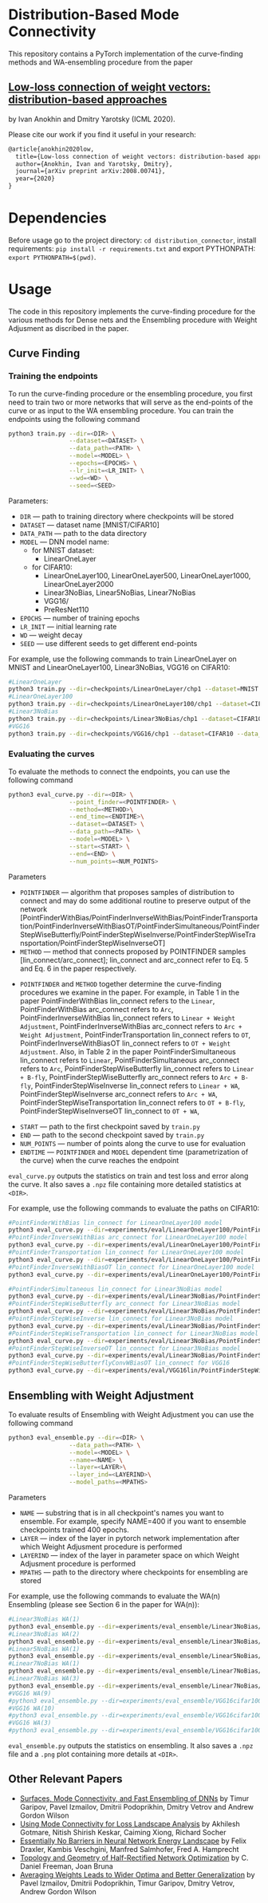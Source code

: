 # Distribution-Based Mode Connectivity

This repository contains a PyTorch implementation of the curve-finding methods and WA-ensembling procedure from the paper
 
## [Low-loss connection of weight vectors: distribution-based approaches](https://arxiv.org/abs/2008.00741)
 
by Ivan Anokhin and  Dmitry Yarotsky  (ICML 2020).

Please cite our work if you find it useful in your research:
```latex
@article{anokhin2020low,
  title={Low-loss connection of weight vectors: distribution-based approaches},
  author={Anokhin, Ivan and Yarotsky, Dmitry},
  journal={arXiv preprint arXiv:2008.00741},
  year={2020}
}
```

# Dependencies

Before usage go to the project directory: ```cd distribution_connector```, install requirements: ```pip install -r requirements.txt``` and export PYTHONPATH: ```export PYTHONPATH=$(pwd)```.

# Usage

The code in this repository implements the curve-finding procedure for the various methods for Dense nets and the Ensembling procedure with Weight Adjusment as discribed in the paper.

## Curve Finding


### Training the endpoints 

To run the curve-finding procedure or the ensembling procedure, you first need to train two or more networks that will serve as the end-points of the curve or as input to the WA ensembling procedure. 
You can train the endpoints using the following command

```bash
python3 train.py --dir=<DIR> \
                 --dataset=<DATASET> \
                 --data_path=<PATH> \
                 --model=<MODEL> \
                 --epochs=<EPOCHS> \
                 --lr_init=<LR_INIT> \
                 --wd=<WD> \
                 --seed=<SEED>
```

Parameters:

* ```DIR``` &mdash; path to training directory where checkpoints will be stored
* ```DATASET``` &mdash; dataset name [MNIST/CIFAR10] 
* ```DATA_PATH``` &mdash; path to the data directory
* ```MODEL``` &mdash; DNN model name:
    - for MNIST dataset:
        - LinearOneLayer 
    - for CIFAR10: 
        - LinearOneLayer100, LinearOneLayer500, LinearOneLayer1000, LinearOneLayer2000 
        - Linear3NoBias, Linear5NoBias, Linear7NoBias
        - VGG16/
        - PreResNet110
* ```EPOCHS``` &mdash; number of training epochs 
* ```LR_INIT``` &mdash; initial learning rate
* ```WD``` &mdash; weight decay 
* ```SEED``` &mdash; use different seeds to get different end-points

For example, use the following commands to train LinearOneLayer on MNIST and LinearOneLayer100, Linear3NoBias, VGG16 on CIFAR10:
```bash
#LinearOneLayer
python3 train.py --dir=checkpoints/LinearOneLayer/chp1 --dataset=MNIST  --data_path=data --model=LinearOneLayer  --epochs=30 --seed=1 --cuda
#LinearOneLayer100
python3 train.py --dir=checkpoints/LinearOneLayer100/chp1 --dataset=CIFAR10  --data_path=data  --model=LinearOneLayer100 --epochs=400 --seed=1 --cuda
#Linear3NoBias
python3 train.py --dir=checkpoints/Linear3NoBias/chp1 --dataset=CIFAR10  --data_path=data  --model=Linear3NoBias --epochs=400 --seed=1 --cuda
#VGG16
python3 train.py --dir=checkpoints/VGG16/chp1 --dataset=CIFAR10 --data_path=data --model=VGG16 --epochs=200 --seed=1 --cuda

```

### Evaluating the curves

To evaluate the methods to connect the endpoints, you can use the following command
```bash
python3 eval_curve.py --dir=<DIR> \
                 --point_finder=<POINTFINDER> \
                 --method=<METHOD>\
                 --end_time=<ENDTIME>\
                 --dataset=<DATASET> \
                 --data_path=<PATH> \
                 --model=<MODEL> \
                 --start=<START> \
                 --end=<END> \
                 --num_points=<NUM_POINTS>
```
Parameters
* ```POINTFINDER``` &mdash; algorithm that proposes samples of distribution to connect and may do some additional routine to preserve output of the network [PointFinderWithBias/PointFinderInverseWithBias/PointFinderTransportation/PointFinderInverseWithBiasOT/PointFinderSimultaneous/PointFinderStepWiseButterfly/PointFinderStepWiseInverse/PointFinderStepWiseTransportation/PointFinderStepWiseInverseOT]
* ```METHOD``` &mdash; method that connects proposed by POINTFINDER samples [lin_connect/arc_connect]; lin_connect and arc_connect refer to Eq. 5 and Eq. 6 in the paper respectively.
- ```POINTFINDER``` and ```METHOD``` together determine the curve-finding procedures we examine in the paper. For example, in Table 1 in the paper PointFinderWithBias lin_connect refers to the `Linear`, PointFinderWithBias arc_connect refers to  `Arc`, PointFinderInverseWithBias lin_connect refers to  `Linear + Weight Adjustment`,  PointFinderInverseWithBias arc_connect refers to  `Arc + Weight Adjustment`, PointFinderTransportation lin_connect refers to  `OT`,  PointFinderInverseWithBiasOT lin_connect refers to  `OT + Weight Adjustment`. 
Also, in Table 2 in the paper PointFinderSimultaneous lin_connect refers to `Linear`, PointFinderSimultaneous arc_connect refers to `Arc`, PointFinderStepWiseButterfly lin_connect refers to `Linear + B-fly`, PointFinderStepWiseButterfly arc_connect refers to `Arc + B-fly`,  PointFinderStepWiseInverse lin_connect refers to `Linear + WA`, PointFinderStepWiseInverse arc_connect refers to `Arc + WA`,  PointFinderStepWiseTransportation lin_connect refers to `OT + B-fly`, PointFinderStepWiseInverseOT lin_connect to `OT + WA`, 
* ```START``` &mdash; path to the first checkpoint saved by `train.py`
* ```END``` &mdash; path to the second checkpoint saved by `train.py`
* ```NUM_POINTS``` &mdash; number of points along the curve to use for evaluation
* ```ENDTIME``` &mdash; `POINTFINDER` and `MODEL` dependent time (parametrization of the curve) when the curve reaches the endpoint

`eval_curve.py` outputs the statistics on train and test loss and error along the curve. It also saves a `.npz` file containing more detailed statistics at `<DIR>`.


For example, use the following commands to evaluate the paths on CIFAR10:
```bash
#PointFinderWithBias lin_connect for LinearOneLayer100 model
python3 eval_curve.py --dir=experiments/eval/LinearOneLayer100/PointFinderWithBias --point_finder=PointFinderWithBias --method=lin_connect --model=LinearOneLayer100 --end_time=1 --data_path=data --num_points=21 --start=checkpoints/LinearOneLayer100/chp1/checkpoint-400.pt  --end=checkpoints/LinearOneLayer100/chp2/checkpoint-400.pt --cuda
#PointFinderInverseWithBias arc_connect for LinearOneLayer100 model
python3 eval_curve.py --dir=experiments/eval/LinearOneLayer100/PointFinderInverseWithBias --point_finder=PointFinderInverseWithBias --method=arc_connect --model=LinearOneLayer100 --end_time=2 --data_path=data --num_points=21 --start=checkpoints/LinearOneLayer100/chp1/checkpoint-400.pt  --end=checkpoints/LinearOneLayer100/chp2/checkpoint-400.pt --cuda
#PointFinderTransportation lin_connect for LinearOneLayer100 model
python3 eval_curve.py --dir=experiments/eval/LinearOneLayer100/PointFinderTransportation --point_finder=PointFinderTransportation --method=lin_connect --model=LinearOneLayer100 --end_time=1 --data_path=data --num_points=21 --start=checkpoints/LinearOneLayer100/chp1/checkpoint-400.pt  --end=checkpoints/LinearOneLayer100/chp2/checkpoint-400.pt --cuda
#PointFinderInverseWithBiasOT lin_connect for LinearOneLayer100 model
python3 eval_curve.py --dir=experiments/eval/LinearOneLayer100/PointFinderInverseWithBiasOT --point_finder=PointFinderInverseWithBiasOT --method=lin_connect --model=LinearOneLayer100 --end_time=2 --data_path=data --num_points=21 --start=checkpoints/LinearOneLayer100/chp1/checkpoint-400.pt  --end=checkpoints/LinearOneLayer100/chp2/checkpoint-400.pt --cuda

#PointFinderSimultaneous lin_connect for Linear3NoBias model
python3 eval_curve.py --dir=experiments/eval/Linear3NoBias/PointFinderSimultaneous --point_finder=PointFinderSimultaneous --method=lin_connect --model=Linear3NoBias --end_time=1 --data_path=data --num_points=21 --start=checkpoints/Linear3NoBias/chp1/checkpoint-400.pt  --end=checkpoints/Linear3NoBias/chp2/checkpoint-400.pt --cuda
#PointFinderStepWiseButterfly arc_connect for Linear3NoBias model
python3 eval_curve.py --dir=experiments/eval/Linear3NoBias/PointFinderStepWiseButterfly --point_finder=PointFinderStepWiseButterfly --method=arc_connect --model=Linear3NoBias --end_time=2 --data_path=data --num_points=21 --start=checkpoints/Linear3NoBias/chp1/checkpoint-400.pt  --end=checkpoints/Linear3NoBias/chp2/checkpoint-400.pt --cuda
#PointFinderStepWiseInverse lin_connect for Linear3NoBias model
python3 eval_curve.py --dir=experiments/eval/Linear3NoBias/PointFinderStepWiseInverse --point_finder=PointFinderStepWiseInverse --method=lin_connect --model=Linear3NoBias --end_time=3 --data_path=data --num_points=31 --start=checkpoints/Linear3NoBias/chp1/checkpoint-400.pt  --end=checkpoints/Linear3NoBias/chp2/checkpoint-400.pt --cuda
#PointFinderStepWiseTransportation lin_connect for Linear3NoBias model
python3 eval_curve.py --dir=experiments/eval/Linear3NoBias/PointFinderStepWiseTransportation --point_finder=PointFinderStepWiseTransportation --method=lin_connect --model=Linear3NoBias --end_time=2 --data_path=data --num_points=21 --start=checkpoints/Linear3NoBias/chp1/checkpoint-400.pt  --end=checkpoints/Linear3NoBias/chp2/checkpoint-400.pt --cuda
#PointFinderStepWiseInverseOT lin_connect for Linear3NoBias model
python3 eval_curve.py --dir=experiments/eval/Linear3NoBias/PointFinderStepWiseInverseOT --point_finder=PointFinderStepWiseInverseOT --method=lin_connect --model=Linear3NoBias --end_time=3 --data_path=data --num_points=31 --start=checkpoints/Linear3NoBias/chp1/checkpoint-400.pt  --end=checkpoints/Linear3NoBias/chp2/checkpoint-400.pt --cuda
#PointFinderStepWiseButterflyConvWBiasOT lin_connect for VGG16
python3 eval_curve.py --dir=experiments/eval/VGG16lin/PointFinderStepWiseButterflyConvWBiasOT/12 --point_finder=PointFinderStepWiseButterflyConvWBiasOT --method=lin_connect --model=VGG16 --end_time=15 --data_path=data --num_points=61 --start=checkpoints/VGG16/chp1/checkpoint-400.pt  --end=checkpoints/VGG16/chp2/checkpoint-400.pt 

```

##  Ensembling with Weight Adjustment

To evaluate results of Ensembling with Weight Adjustment you can use the following command

```bash
python3 eval_ensemble.py --dir=<DIR> \
                 --data_path=<PATH> \
                 --model=<MODEL> \
                 --name=<NAME> \
                 --layer=<LAYER>\
                 --layer_ind=<LAYERIND>\
                 --model_paths=<MPATHS>
```
 
Parameters
* ```NAME``` &mdash; substring that is in all checkpoint's names you want to ensemble. For example, specify NAME=400 if you want to ensemble checkpoints trained 400 epochs.
* ```LAYER``` &mdash; index of the layer in pytorch network implementation after which Weight Adjusment procedure is performed
* ```LAYERIND``` &mdash; index of the layer in parameter space on which Weight Adjusment procedure is performed
* ```MPATHS``` &mdash; path to the directory where checkpoints for ensembling are stored

For example, use the following commands to evaluate the WA(n) Ensembling (please see Section 6 in the paper for WA(n)): 

```bash            
#Linear3NoBias WA(1) 
python3 eval_ensemble.py --dir=experiments/eval_ensemble/Linear3NoBias/ --data_path=data --model=Linear3NoBias --name=400  --layer=1 --layer_ind=2 --model_paths=checkpoints/Linear3NoBias/
#Linear3NoBias WA(2) 
python3 eval_ensemble.py --dir=experiments/eval_ensemble/Linear3NoBias/ --data_path=data --model=Linear3NoBias --name=400  --layer=0 --layer_ind=1 --model_paths=checkpoints/Linear3NoBias/
#Linear5NoBias WA(1)
python3 eval_ensemble.py --dir=experiments/eval_ensemble/Linear5NoBias/ --data_path=data --model=Linear5NoBias --name=400  --layer=3 --layer_ind=4 --model_paths=checkpoints/curves/Linear5NoBias/
#Linear7NoBias WA(1)
python3 eval_ensemble.py --dir=experiments/eval_ensemble/Linear7NoBias/ --data_path=data --model=Linear7NoBias --name=400  --layer=5 --layer_ind=6 --model_paths=checkpoints/Linear7NoBias/
#Linear7NoBias WA(3)
python3 eval_ensemble.py --dir=experiments/eval_ensemble/Linear7NoBias/ --data_path=data --model=Linear7NoBias --name=400  --layer=3 --layer_ind=4 --model_paths=checkpoints/Linear7NoBias/
#VGG16 WA(9)
#python3 eval_ensemble.py --dir=experiments/eval_ensemble/VGG16cifar100w9/ --data_path=data --model=VGG16 --name=200  --layer=9 --layer_ind=-14 --model_paths=checkpoints/cifar100/VGG16 --dataset=CIFAR100
#VGG16 WA(10)
#python3 eval_ensemble.py --dir=experiments/eval_ensemble/VGG16cifar100w10/ --data_path=data --model=VGG16 --name=200  --layer=10 --layer_ind=-12 --model_paths=checkpoints/cifar100/VGG16 --dataset=CIFAR100
#VGG16 WA(3)
#python3 eval_ensemble.py --dir=experiments/eval_ensemble/VGG16cifar100w3/ --data_path=data --model=VGG16 --name=200  --layer=3 --layer_ind=-26 --model_paths=checkpoints/cifar100/VGG16 --dataset=CIFAR100
```                 

`eval_ensemble.py` outputs the statistics on ensembling. It also saves a `.npz` file and a `.png` plot containing more details at `<DIR>`.


## Other Relevant Papers
 
 * [Surfaces, Mode Connectivity, and Fast Ensembling of DNNs](https://arxiv.org/abs/1802.10026) by Timur Garipov, Pavel Izmailov, Dmitrii Podoprikhin, Dmitry Vetrov and Andrew Gordon Wilson
 * [Using Mode Connectivity for Loss Landscape Analysis](https://arxiv.org/abs/1806.06977) by Akhilesh Gotmare, Nitish Shirish Keskar, Caiming Xiong, Richard Socher
 * [Essentially No Barriers in Neural Network Energy Landscape](https://arxiv.org/abs/1803.00885) by Felix Draxler, Kambis Veschgini, Manfred Salmhofer, Fred A. Hamprecht
 * [Topology and Geometry of Half-Rectified Network Optimization](https://arxiv.org/abs/1611.01540) by C. Daniel Freeman, Joan Bruna
 * [Averaging Weights Leads to Wider Optima and Better Generalization](https://arxiv.org/abs/1803.05407) by Pavel Izmailov, Dmitrii Podoprikhin, Timur Garipov, Dmitry Vetrov, Andrew Gordon Wilson
